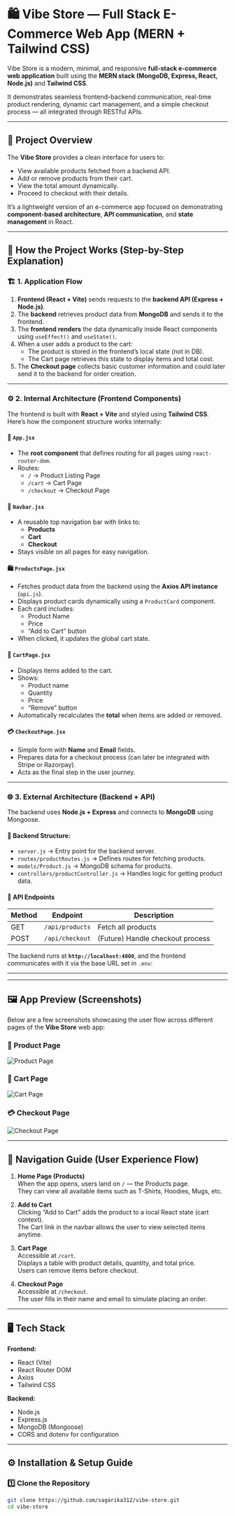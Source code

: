 

# 🛍️ Vibe Store — Full Stack E-Commerce Web App (MERN + Tailwind CSS)

Vibe Store is a modern, minimal, and responsive **full-stack e-commerce web application** built using the **MERN stack (MongoDB, Express, React, Node.js)** and **Tailwind CSS**.  

It demonstrates seamless frontend–backend communication, real-time product rendering, dynamic cart management, and a simple checkout process — all integrated through RESTful APIs.  

---

## 🚀 Project Overview

The **Vibe Store** provides a clean interface for users to:
- View available products fetched from a backend API.
- Add or remove products from their cart.
- View the total amount dynamically.
- Proceed to checkout with their details.

It’s a lightweight version of an e-commerce app focused on demonstrating **component-based architecture**, **API communication**, and **state management** in React.

---

## 🧠 How the Project Works (Step-by-Step Explanation)

### 🏗️ 1. Application Flow
1. **Frontend (React + Vite)** sends requests to the **backend API (Express + Node.js)**.
2. The **backend** retrieves product data from **MongoDB** and sends it to the frontend.
3. The **frontend renders** the data dynamically inside React components using `useEffect()` and `useState()`.
4. When a user adds a product to the cart:
   - The product is stored in the frontend’s local state (not in DB).
   - The Cart page retrieves this state to display items and total cost.
5. The **Checkout page** collects basic customer information and could later send it to the backend for order creation.

---

### ⚙️ 2. Internal Architecture (Frontend Components)

The frontend is built with **React + Vite** and styled using **Tailwind CSS**.  
Here’s how the component structure works internally:

#### 🧩 `App.jsx`
- The **root component** that defines routing for all pages using `react-router-dom`.
- Routes:
  - `/` → Product Listing Page
  - `/cart` → Cart Page
  - `/checkout` → Checkout Page

#### 🧭 `Navbar.jsx`
- A reusable top navigation bar with links to:
  - **Products**
  - **Cart**
  - **Checkout**
- Stays visible on all pages for easy navigation.

#### 🛍️ `ProductsPage.jsx`
- Fetches product data from the backend using the **Axios API instance** (`api.js`).
- Displays product cards dynamically using a `ProductCard` component.
- Each card includes:
  - Product Name
  - Price
  - “Add to Cart” button
- When clicked, it updates the global cart state.

#### 🧾 `CartPage.jsx`
- Displays items added to the cart.
- Shows:
  - Product name
  - Quantity
  - Price
  - “Remove” button
- Automatically recalculates the **total** when items are added or removed.

#### 💳 `CheckoutPage.jsx`
- Simple form with **Name** and **Email** fields.
- Prepares data for a checkout process (can later be integrated with Stripe or Razorpay).
- Acts as the final step in the user journey.

---

### 🌐 3. External Architecture (Backend + API)

The backend uses **Node.js + Express** and connects to **MongoDB** using Mongoose.

#### 🧱 Backend Structure:
- `server.js` → Entry point for the backend server.
- `routes/productRoutes.js` → Defines routes for fetching products.
- `models/Product.js` → MongoDB schema for products.
- `controllers/productController.js` → Handles logic for getting product data.

#### 🧩 API Endpoints
| Method | Endpoint | Description |
|--------|-----------|-------------|
| GET | `/api/products` | Fetch all products |
| POST | `/api/checkout` | (Future) Handle checkout process |

The backend runs at **`http://localhost:4000`**, and the frontend communicates with it via the base URL set in `.env`:



---
---

## 🖼️ App Preview (Screenshots)

Below are a few screenshots showcasing the user flow across different pages of the **Vibe Store** web app:

### 🛒 Product Page
![Product Page](./assets/products_page.png)

### 🧺 Cart Page
![Cart Page](./assets/cart_page.png)

### 💳 Checkout Page
![Checkout Page](./assets/checkout_page.png)

---


## 🧭 Navigation Guide (User Experience Flow)

1. **Home Page (Products)**  
   When the app opens, users land on `/` — the Products page.  
   They can view all available items such as T-Shirts, Hoodies, Mugs, etc.

2. **Add to Cart**  
   Clicking “Add to Cart” adds the product to a local React state (cart context).  
   The Cart link in the navbar allows the user to view selected items anytime.

3. **Cart Page**  
   Accessible at `/cart`.  
   Displays a table with product details, quantity, and total price.  
   Users can remove items before checkout.

4. **Checkout Page**  
   Accessible at `/checkout`.  
   The user fills in their name and email to simulate placing an order.

---

## 🖥️ Tech Stack

**Frontend:**
- React (Vite)
- React Router DOM
- Axios
- Tailwind CSS

**Backend:**
- Node.js
- Express.js
- MongoDB (Mongoose)
- CORS and dotenv for configuration

---

## ⚙️ Installation & Setup Guide

### 1️⃣ Clone the Repository
```bash
git clone https://github.com/sagarika312/vibe-store.git
cd vibe-store
